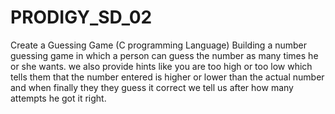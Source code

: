 # PRODIGY_SD_02
Create a Guessing Game (C programming Language)
Building a number guessing game in which a person can guess the number as many times he or she wants. we also provide hints like you are too high or too low which tells them that the number entered is higher or lower than the actual number and when finally they they guess it correct we tell us after how many attempts he got it right.
